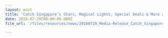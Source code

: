 ```yaml
---
layout: post
title: 'Catch Singapore’s Stars, Magical Lights, Special Deals & More as Sentosa Celebrates National Day'
date: 2016-07-29T00:00:00.000Z
file_url: '/files/resources/news/20160729_Media-Release_Catch_Singapore_Stars_Magical_Lights_Special_Deals _More_as_Sentosa_Celebrates_National_Day.pdf'

---
```

